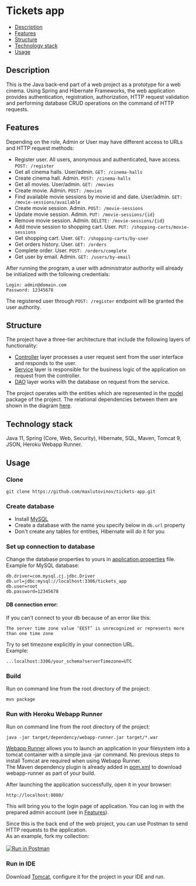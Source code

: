 # Tickets app

<!-- TOC -->

* [Description](#description)
* [Features](#features)
* [Structure](#structure)
* [Technology stack](#technology-stack)
* [Usage](#usage)

<!-- TOC -->

## Description

This is the Java back-end part of a web project as a prototype for a web cinema. Using Spring and Hibernate Frameworks,
the web application provides authentication, registration, authorization, HTTP request validation and performing
database CRUD operations on the command of HTTP requests.

## Features

Depending on the role, Admin or User may have different access to URLs and HTTP request methods:<br>

* Register user. All users, anonymous and authenticated, have access. `POST: /register`
* Get all cinema halls. User/admin. `GET: /cinema-halls`
* Create cinema hall. Admin. `POST: /cinema-halls`
* Get all movies. User/admin. `GET: /movies`
* Create movie. Admin. `POST: /movies`
* Find available movie sessions by movie id and date. User/admin. `GET: /movie-sessions/available`
* Create movie session. Admin. `POST: /movie-sessions`
* Update movie session. Admin. `PUT: /movie-sessions/{id}`
* Remove movie session. Admin. `DELETE: /movie-sessions/{id}`
* Add movie session to shopping cart. User. `PUT: /shopping-carts/movie-sessions`
* Get shopping cart. User. `GET: /shopping-carts/by-user`
* Get orders history. User. `GET: /orders`
* Complete order. User. `POST: /orders/complete`
* Get user by email. Admin. `GET: /users/by-email`

After running the program, a user with administrator authority will already be initialized with the following
credentials:

    Login: admin@domain.com
    Password: 12345678

The registered user through `POST: /register` endpoint will be granted the user authority.

## Structure

The project have a three-tier architecture that include the following layers of functionality:

- [Controller](src/main/java/cinema/controller) layer processes a user request sent from the user interface and responds
  to the user.
- [Service](src/main/java/cinema/service) layer is responsible for the business logic of the application on request from
  the controller.
- [DAO](src/main/java/cinema/dao) layer works with the database on request from the service.

The project operates with the entities which are represented in the [model](src/main/java/cinema/model) package of the
project. The relational dependencies between them are shown in the diagram [here](cinema_uml.png).

## Technology stack

Java 11, Spring (Core, Web, Security), Hibernate, SQL, Maven, Tomcat 9, JSON, Heroku Webapp Runner.

## Usage

### Clone

    git clone https://github.com/maxlutovinov/tickets-app.git

### Create database

* Install [MySQL](https://dev.mysql.com/downloads/workbench/)
* Create a database with the name you specify below in `db.url` property
* Don't create any tables for entities, Hibernate will do it for you

### Set up connection to database

Change the database properties to yours in [application.properties](src/main/resources/application.properties) file.<br>
Example for MySQL database:

    db.driver=com.mysql.cj.jdbc.Driver
    db.url=jdbc:mysql://localhost:3306/tickets_app
    db.user=root
    db.password=12345678

#### DB connection error:

If you can't connect to your db because of an error like this:

    The server time zone value ‘EEST’ is unrecognized or represents more than one time zone

Try to set timezone explicitly in your connection URL. <br>Example:

    ...localhost:3306/your_schema?serverTimezone=UTC

### Build

Run on command line from the root directory of the project:

    mvn package

### Run with Heroku Webapp Runner

Run on command line from the root directory of the project:

    java -jar target/dependency/webapp-runner.jar target/*.war

[Webapp Runner](https://github.com/heroku/devcenter-webapp-runner) allows you to launch an application in your
filesystem into a tomcat container with a simple java -jar command. No previous steps to install Tomcat are required
when using Webapp Runner.<br>
The Maven dependency plugin is already added in [pom.xml](pom.xml) to download webapp-runner as part of your build.

After launching the application successfully, open it in your browser:

    http://localhost:8080/

This will bring you to the login page of application. You can log in with the prepared admin account (see
in [Features](#features)).<br>

Since this is the back end of the web project, you can use Postman to send HTTP requests to the application.<br>
As an example, fork my collection:<br><br>
[![Run in Postman](https://run.pstmn.io/button.svg)](https://god.gw.postman.com/run-collection/22141349-1bdb1050-acab-40cf-9e6e-5137bd20b660?action=collection%2Ffork&collection-url=entityId%3D22141349-1bdb1050-acab-40cf-9e6e-5137bd20b660%26entityType%3Dcollection%26workspaceId%3Da134d96c-8c98-4857-a916-55b532b3c9b7)

### Run in IDE

Download [Tomcat](https://tomcat.apache.org/download-90.cgi), configure it for the project in your IDE and run.
